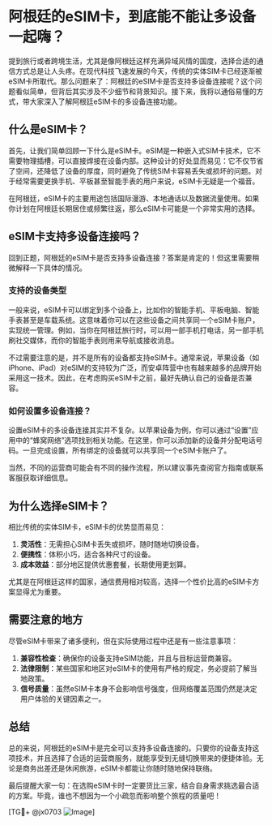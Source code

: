 # 阿根廷的eSIM卡，到底能不能让多设备一起嗨？

提到旅行或者跨境生活，尤其是像阿根廷这样充满异域风情的国度，选择合适的通信方式总是让人头疼。在现代科技飞速发展的今天，传统的实体SIM卡已经逐渐被eSIM卡所取代。那么问题来了：阿根廷的eSIM卡是否支持多设备连接呢？这个问题看似简单，但背后其实涉及不少细节和背景知识。接下来，我将以通俗易懂的方式，带大家深入了解阿根廷eSIM卡的多设备连接功能。

## 什么是eSIM卡？

首先，让我们简单回顾一下什么是eSIM卡。eSIM是一种嵌入式SIM卡技术，它不需要物理插槽，可以直接焊接在设备内部。这种设计的好处显而易见：它不仅节省了空间，还降低了设备的厚度，同时避免了传统SIM卡容易丢失或损坏的问题。对于经常需要更换手机、平板甚至智能手表的用户来说，eSIM卡无疑是一个福音。

在阿根廷，eSIM卡的主要用途包括国际漫游、本地通话以及数据流量使用。如果你计划在阿根廷长期居住或频繁往返，那么eSIM卡可能是一个非常实用的选择。

## eSIM卡支持多设备连接吗？

回到正题，阿根廷的eSIM卡是否支持多设备连接？答案是肯定的！但这里需要稍微解释一下具体的情况。

### 支持的设备类型

一般来说，eSIM卡可以绑定到多个设备上，比如你的智能手机、平板电脑、智能手表甚至是车载系统。这意味着你可以在这些设备之间共享同一个eSIM卡账户，实现统一管理。例如，当你在阿根廷旅行时，可以用一部手机打电话，另一部手机刷社交媒体，而你的智能手表则用来导航或接收消息。

不过需要注意的是，并不是所有的设备都支持eSIM卡。通常来说，苹果设备（如iPhone、iPad）对eSIM的支持较为广泛，而安卓阵营中也有越来越多的品牌开始采用这一技术。因此，在考虑购买eSIM卡之前，最好先确认自己的设备是否兼容。

### 如何设置多设备连接？

设置eSIM卡的多设备连接其实并不复杂。以苹果设备为例，你可以通过“设置”应用中的“蜂窝网络”选项找到相关功能。在这里，你可以添加新的设备并分配电话号码。一旦完成设置，所有绑定的设备就可以共享同一个eSIM卡账户了。

当然，不同的运营商可能会有不同的操作流程，所以建议事先查阅官方指南或联系客服获取详细信息。

## 为什么选择eSIM卡？

相比传统的实体SIM卡，eSIM卡的优势显而易见：

1. **灵活性**：无需担心SIM卡丢失或损坏，随时随地切换设备。
2. **便携性**：体积小巧，适合各种尺寸的设备。
3. **成本效益**：部分地区提供优惠套餐，长期使用更划算。

尤其是在阿根廷这样的国家，通信费用相对较高，选择一个性价比高的eSIM卡方案显得尤为重要。

## 需要注意的地方

尽管eSIM卡带来了诸多便利，但在实际使用过程中还是有一些注意事项：

1. **兼容性检查**：确保你的设备支持eSIM功能，并且与目标运营商兼容。
2. **法律限制**：某些国家和地区对eSIM卡的使用有严格的规定，务必提前了解当地政策。
3. **信号质量**：虽然eSIM卡本身不会影响信号强度，但网络覆盖范围仍然是决定用户体验的关键因素之一。

## 总结

总的来说，阿根廷的eSIM卡是完全可以支持多设备连接的。只要你的设备支持这项技术，并且选择了合适的运营商服务，就能享受到无缝切换带来的便捷体验。无论是商务出差还是休闲旅游，eSIM卡都能让你随时随地保持联络。

最后提醒大家一句：在选购eSIM卡时一定要货比三家，结合自身需求挑选最合适的方案。毕竟，谁也不想因为一个小疏忽而影响整个旅程的质量吧！

[TG💪+ @jx0703 ![Image](https://github.com/user-attachments/assets/dbca1d08-cadb-493c-b0ec-ad6f7a83f270)]